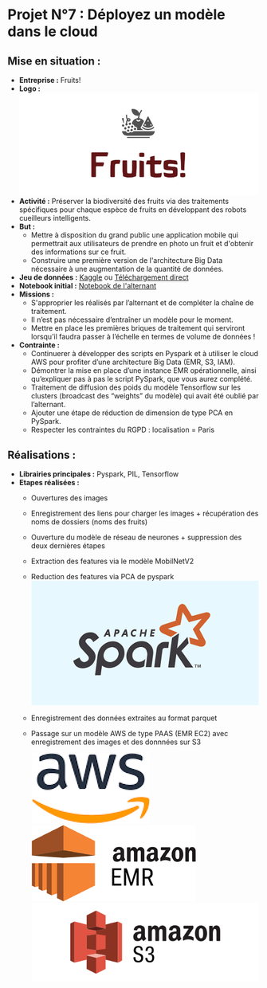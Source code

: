 # Projet N°7 : Déployez un modèle dans le cloud

## Mise en situation :

- **Entreprise :**  Fruits!
- **Logo :** ![Logo](PhotosReadme/Logo.png)
- **Activité :** Préserver la biodiversité des fruits via des traitements spécifiques pour chaque espèce de fruits en développant des robots cueilleurs intelligents.
- **But :**
    - Mettre à disposition du grand public une application mobile qui permettrait aux utilisateurs de prendre en photo un fruit et d'obtenir des informations sur ce fruit.
    - Construire une première version de l'architecture Big Data nécessaire à une augmentation de la quantité de données.
- **Jeu de données :** [Kaggle](https://www.kaggle.com/datasets/moltean/fruits) ou [Téléchargement direct](https://s3.eu-west-1.amazonaws.com/course.oc-static.com/projects/Data_Scientist_P8/fruits.zip)
- **Notebook initial :** [Notebook de l'alternant](https://s3.eu-west-1.amazonaws.com/course.oc-static.com/projects/Data_Scientist_P8/Mode_ope%CC%81ratoire.zip)
- **Missions :**
    - S'approprier les réalisés par l’alternant et de compléter la chaîne de traitement.
    - Il n’est pas nécessaire d’entraîner un modèle pour le moment.
    - Mettre en place les premières briques de traitement qui serviront lorsqu’il faudra passer à l’échelle en termes de volume de données !
- **Contrainte :**
    - Continuerer à développer des scripts en Pyspark et à utiliser le cloud AWS pour profiter d’une architecture Big Data (EMR, S3, IAM). 
    - Démontrer la mise en place d’une instance EMR opérationnelle, ainsi qu’expliquer pas à pas le script PySpark, que vous aurez complété. 
    - Traitement de diffusion des poids du modèle Tensorflow sur les clusters (broadcast des “weights” du modèle) qui avait été oublié par l’alternant.
    - Ajouter une étape de réduction de dimension de type PCA en PySpark.
    - Respecter les contraintes du RGPD : localisation = Paris

## Réalisations :

- **Librairies principales :** Pyspark, PIL, Tensorflow
- **Etapes réalisées :**
    - Ouvertures des images
    - Enregistrement des liens pour charger les images + récupération des noms de dossiers (noms des fruits)
    - Ouverture du modèle de réseau de neurones + suppression des deux dernières étapes
    - Extraction des features via le modèle MobilNetV2
    - Reduction des features via PCA de pyspark ![Logo](PhotosReadme/LogoSpark.png)
    - Enregistrement des données extraites au format parquet
    - Passage sur un modèle AWS de type PAAS (EMR EC2) avec enregistrement des images et des donnnées sur S3
      
      ![logo](PhotosReadme/LogoAWS.png)
      ![logo](PhotosReadme/LogoEMR.png)
      ![logo](PhotosReadme/LogoS3.png)     

